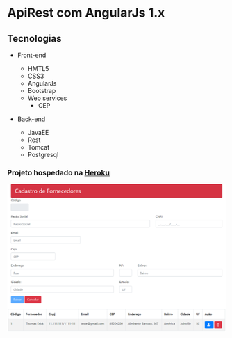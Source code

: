 # ApiRest com AngularJs 1.x

## Tecnologias

- Front-end
	- HMTL5
	- CSS3
	- AngularJs
	- Bootstrap
	- Web services 
		- CEP
		
- Back-end
	- JavaEE
	- Rest 
	- Tomcat
	- Postgresql

### Projeto hospedado na [Heroku](https://apirestangular.herokuapp.com/)

![index](https://github.com/thomaserick/java_studies/blob/master/projetos/apirest/img/index.png)

	
 

